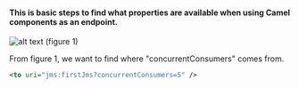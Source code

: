 #### This is basic steps to find what properties are available when using Camel components as an endpoint.

![alt text](http://i.imgur.com/Cl1aPPJ.png "figure 1")
(figure 1)

From figure 1, we want to find where "concurrentConsumers" comes from.

```xml
<to uri="jms:firstJms?concurrentConsumers=5" />
```
